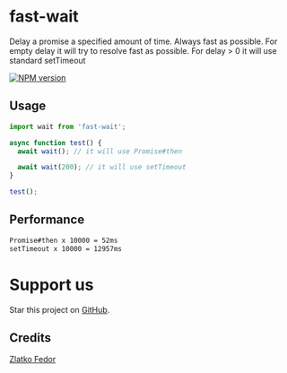 # fast-wait

Delay a promise a specified amount of time. Always fast as possible.
For empty delay it will try to resolve fast as possible. For delay > 0 it will use standard setTimeout

[![NPM version][npm-image]][npm-url]

[npm-image]: https://img.shields.io/npm/v/fast-wait.svg?style=flat-square
[npm-url]: https://www.npmjs.com/fast-wait
[travis-image]: https://img.shields.io/travis/seeden/fast-wait/master.svg?style=flat-square
[travis-url]: https://travis-ci.org/seeden/fast-wait
[coveralls-image]: https://img.shields.io/coveralls/seeden/fast-wait/master.svg?style=flat-square
[coveralls-url]: https://coveralls.io/r/seeden/fast-wait?branch=master
[github-url]: https://github.com/seeden/fast-wait

## Usage

```js
import wait from 'fast-wait';

async function test() {
  await wait(); // it will use Promise#then

  await wait(200); // it will use setTimeout
}

test();
```

## Performance

```sh
Promise#then x 10000 = 52ms
setTimeout x 10000 = 12957ms
```

# Support us

Star this project on [GitHub][github-url].

## Credits

[Zlatko Fedor](http://github.com/seeden)
